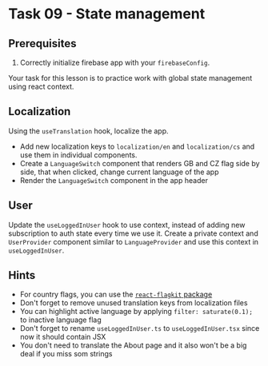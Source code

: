 # Task 09 - State management

## Prerequisites

1. Correctly initialize firebase app with your `firebaseConfig`.

Your task for this lesson is to practice work with global state management using react context.

## Localization

Using the `useTranslation` hook, localize the app.

- Add new localization keys to `localization/en` and `localization/cs` and use them in individual components.
- Create a `LanguageSwitch` component that renders GB and CZ flag side by side, that when clicked, change current language of the app
- Render the `LanguageSwitch` component in the app header

## User

Update the `useLoggedInUser` hook to use context, instead of adding new subscription to auth state every time we use it. Create a private context and `UserProvider` component similar to `LanguageProvider` and use this context in `useLoggedInUser`.

## Hints

- For country flags, you can use the [`react-flagkit` package](https://www.npmjs.com/package/react-flagkit)
- Don't forget to remove unused translation keys from localization files
- You can highlight active language by applying `filter: saturate(0.1);` to inactive language flag
- Don't forget to rename `useLoggedInUser.ts` to `useLoggedInUser.tsx` since now it should contain JSX
- You don't need to translate the About page and it also won't be a big deal if you miss som strings
